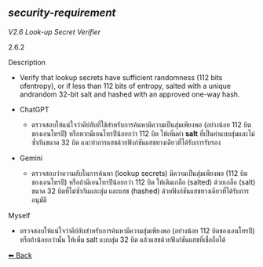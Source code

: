 ## *security-requirement*

*V2.6 Look-up Secret Verifier* 

2.6.2

Description
  - Verify that lookup secrets have sufficient randomness (112 bits ofentropy), or if less than 112 bits of entropy, salted with a unique andrandom 32-bit salt and hashed with an approved one-way hash.

  - ChatGPT
      - ตรวจสอบให้แน่ใจว่าคีย์ลับที่ใช้สำหรับการค้นหามีความเป็นสุ่มเพียงพอ (อย่างน้อย 112 บิตของเอนโทรปี) หรือหากมีเอนโทรปีน้อยกว่า 112 บิต ให้เพิ่มค่า **salt** ที่เป็นค่าแบบสุ่มและไม่ซ้ำกันขนาด 32 บิต และทำการแฮชด้วยฟังก์ชันแฮชทางเดียวที่ได้รับการรับรอง

  - Gemini
      - ตรวจสอบว่าความลับในการค้นหา (lookup secrets) มีความเป็นสุ่มเพียงพอ (112 บิตของเอนโทรปี) หรือถ้ามีเอนโทรปีน้อยกว่า 112 บิต ให้เติมเกลือ (salted) ด้วยเกลือ (salt) ขนาด 32 บิตที่ไม่ซ้ำกันและสุ่ม และแฮช (hashed) ด้วยฟังก์ชันแฮชทางเดียวที่ได้รับการอนุมัติ

Myself
  - ตรวจสอบให้แน่ใจว่าคีย์ลับสำหรับการค้นหามีความสุ่มเพียงพอ (อย่างน้อย 112 บิตของเอนโทรปี) หรือถ้าน้อยกว่านั้น ให้เพิ่ม salt แบบสุ่ม 32 บิต แล้วแฮชด้วยฟังก์ชันแฮชที่เชื่อถือได้ 

[⬅ Back](README.md)
